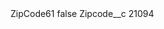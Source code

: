 <?xml version="1.0" encoding="UTF-8"?>
<CustomMetadata xmlns="http://soap.sforce.com/2006/04/metadata" xmlns:xsi="http://www.w3.org/2001/XMLSchema-instance" xmlns:xsd="http://www.w3.org/2001/XMLSchema">
    <label>ZipCode61</label>
    <protected>false</protected>
    <values>
        <field>Zipcode__c</field>
        <value xsi:type="xsd:string">21094</value>
    </values>
</CustomMetadata>
